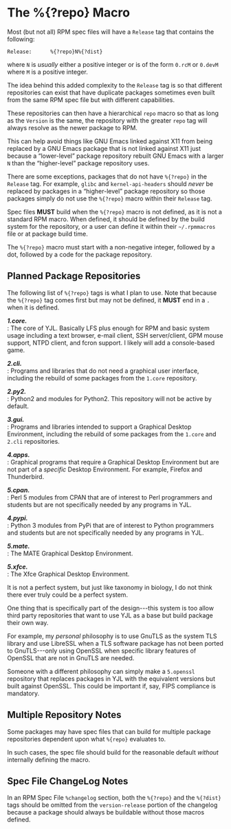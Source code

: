 The %{?repo} Macro
==================

Most (but not all) RPM spec files will have a `Release` tag that contains
the following:

    Release:      %{?repo}N%{?dist}


where `N` is *usually* either a positive integer or is of the form
`0.rcM` or `0.devM` where `M` is a positive integer.

The idea behind this added complexity to the `Release` tag is so that
different repositories can exist that have duplicate packages sometimes
even built from the same RPM spec file but with different capabilities.

These repositories can then have a hierarchical `repo` macro so that as
long as the `Version` is the same, the repository with the greater
`repo` tag will always resolve as the newer package to RPM.

This can help avoid things like GNU Emacs linked against X11 from being
replaced by a GNU Emacs package that is not linked against X11 just
because a “lower-level” package repository rebuilt GNU Emacs with a
larger `N` than the “higher-level” package repository uses.

There are some exceptions, packages that do not have `%{?repo}` in the
`Release` tag. For example, `glibc` and `kernel-api-headers` should
*never* be replaced by packages in a “higher-level” package repository
so those packages simply do not use the `%{?repo}` macro within their
`Release` tag.

Spec files __MUST__ build when the `%{?repo}` macro is not defined, as
it is not a standard RPM macro. When defined, it should be defined by
the build system for the repository, or a user can define it within
their `~/.rpmmacros` file or at package build time.

The `%{?repo}` macro must start with a non-negative integer, followed
by a dot, followed by a code for the package repository.


Planned Package Repositories
----------------------------

The following list of `%{?repo}` tags is what I plan to use. Note that
because the `%{?repo}` tag comes first but may not be defined, it
__MUST__ end in a `.` when it is defined.

___1.core.___  
: The core of YJL. Basically LFS plus enough for RPM and basic system
usage including a text browser, e-mail client, SSH server/client, GPM
mouse support, NTPD client, and fcron support. I likely will add a 
console-based game.

___2.cli.___  
: Programs and libraries that do not need a graphical user interface,
including the rebuild of some packages from the `1.core` repository.

___2.py2.___  
: Python2 and modules for Python2. This repository will not be active
by default.

___3.gui.___  
: Programs and libraries intended to support a Graphical Desktop
Environment, including the rebuild of some packages from the `1.core`
and `2.cli` repositories.

___4.apps.___  
: Graphical programs that require a Graphical Desktop Environment but
are not part of a *specific* Desktop Environment. For example, Firefox
and Thunderbird.

___5.cpan.___  
: Perl 5 modules from CPAN that are of interest to Perl programmers
and students but are not specifically needed by any programs in YJL.

___4.pypi.___  
: Python 3 modules from PyPi that are of interest to Python programmers
and students but are not specifically needed by any programs in YJL.

___5.mate.___  
: The MATE Graphical Desktop Environment.

___5.xfce.___  
: The Xfce Graphical Desktop Environment.

It is not a perfect system, but just like taxonomy in biology, I do
not think there ever truly could be a perfect system.

One thing that is specifically part of the design---this system is too
allow third party repositories that want to use YJL as a base but build
package their own way.

For example, my *personal* philosophy is to use GnuTLS as the system
TLS library and use LibreSSL when a TLS software package has not been
ported to GnuTLS---only using OpenSSL when specific library features
of OpenSSL that are not in GnuTLS are needed.

Someone with a different philosophy can simply make a `5.openssl`
repository that replaces packages in YJL with the equivalent versions
but built against OpenSSL. This could be important if, say, FIPS
compliance is mandatory.


Multiple Repository Notes
-------------------------

Some packages may have spec files that can build for multiple package
repositories dependent upon what `%{repo}` evaluates to.

In such cases, the spec file should build for the reasonable default
*without* internally defining the macro.


Spec File ChangeLog Notes
-------------------------

In an RPM Spec File `%changelog` section, both the `%{?repo}` and the
`%{?dist}` tags should be omitted from the `version-release` portion
of the changelog because a package should always be buildable without
those macros defined.
